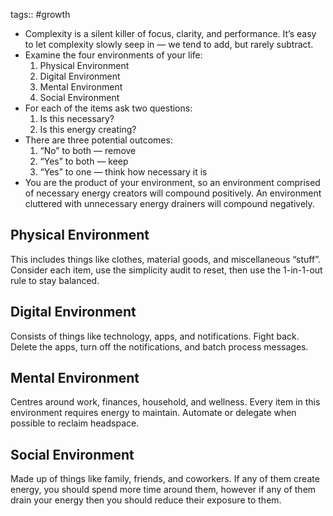 tags:: #growth

- Complexity is a silent killer of focus, clarity, and performance. It’s easy to let complexity slowly seep in — we tend to add, but rarely subtract.
- Examine the four environments of your life:
  1.  Physical Environment
  2.  Digital Environment
  3.  Mental Environment
  4.  Social Environment
- For each of the items ask two questions:
  1.  Is this necessary?
  2.  Is this energy creating?
- There are three potential outcomes:
  1.  “No” to both — remove
  2.  “Yes” to both — keep
  3.  “Yes” to one — think how necessary it is
- You are the product of your environment, so an environment comprised of necessary energy creators will compound positively. An environment cluttered with unnecessary energy drainers will compound negatively.

## Physical Environment

This includes things like clothes, material goods, and miscellaneous “stuff”. Consider each item, use the simplicity audit to reset, then use the 1-in-1-out rule to stay balanced.

## Digital Environment

Consists of things like technology, apps, and notifications. Fight back. Delete the apps, turn off the notifications, and batch process messages.

## Mental Environment

Centres around work, finances, household, and wellness. Every item in this environment requires energy to maintain. Automate or delegate when possible to reclaim headspace.

## Social Environment

Made up of things like family, friends, and coworkers. If any of them create energy, you should spend more time around them, however if any of them drain your energy then you should reduce their exposure to them.
